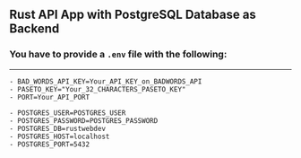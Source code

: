 ## Rust API App with PostgreSQL Database as Backend

### You have to provide a `.env` file with the following:

---

```
- BAD_WORDS_API_KEY=Your_API_KEY_on_BADWORDS_API
- PASETO_KEY="Your_32_CHARACTERS_PASETO_KEY"
- PORT=Your_API_PORT

- POSTGRES_USER=POSTGRES_USER
- POSTGRES_PASSWORD=POSTGRES_PASSWORD
- POSTGRES_DB=rustwebdev
- POSTGRES_HOST=localhost
- POSTGRES_PORT=5432
```
